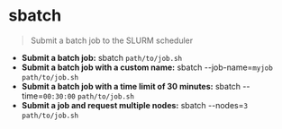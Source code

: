 # sbatch
> Submit a batch job to the SLURM scheduler
- **Submit a batch job:**
sbatch `path/to/job.sh`
- **Submit a batch job with a custom name:**
sbatch --job-name=`myjob` `path/to/job.sh`
- **Submit a batch job with a time limit of 30 minutes:**
sbatch --time=`00:30:00` `path/to/job.sh`
- **Submit a job and request multiple nodes:**
sbatch --nodes=`3` `path/to/job.sh`

